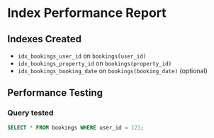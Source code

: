 # Index Performance Report

## Indexes Created

- `idx_bookings_user_id` on `bookings(user_id)`
- `idx_bookings_property_id` on `bookings(property_id)`
- `idx_bookings_booking_date` on `bookings(booking_date)` (optional)

## Performance Testing

### Query tested

```sql
SELECT * FROM bookings WHERE user_id = 123;
